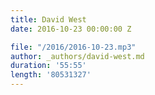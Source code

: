 ```yaml
---
title: David West
date: 2016-10-23 00:00:00 Z

file: "/2016/2016-10-23.mp3"
author: _authors/david-west.md
duration: '55:55'
length: '80531327'
---
```

